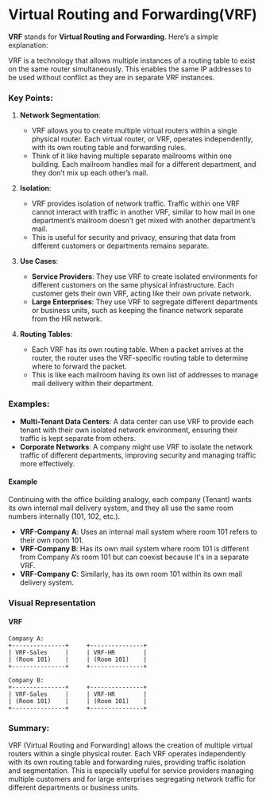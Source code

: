 # **Virtual Routing and Forwarding(VRF)**

**VRF** stands for **Virtual Routing and Forwarding**. Here’s a simple explanation:

VRF is a technology that allows multiple instances of a routing table to exist on the same router simultaneously. This enables the same IP addresses to be used without conflict as they are in separate VRF instances.

### Key Points:

1. **Network Segmentation**:
   - VRF allows you to create multiple virtual routers within a single physical router. Each virtual router, or VRF, operates independently, with its own routing table and forwarding rules.
   - Think of it like having multiple separate mailrooms within one building. Each mailroom handles mail for a different department, and they don’t mix up each other’s mail.

2. **Isolation**:
   - VRF provides isolation of network traffic. Traffic within one VRF cannot interact with traffic in another VRF, similar to how mail in one department’s mailroom doesn’t get mixed with another department’s mail.
   - This is useful for security and privacy, ensuring that data from different customers or departments remains separate.

3. **Use Cases**:
   - **Service Providers**: They use VRF to create isolated environments for different customers on the same physical infrastructure. Each customer gets their own VRF, acting like their own private network.
   - **Large Enterprises**: They use VRF to segregate different departments or business units, such as keeping the finance network separate from the HR network.

4. **Routing Tables**:
   - Each VRF has its own routing table. When a packet arrives at the router, the router uses the VRF-specific routing table to determine where to forward the packet.
   - This is like each mailroom having its own list of addresses to manage mail delivery within their department.

### Examples:

- **Multi-Tenant Data Centers**: A data center can use VRF to provide each tenant with their own isolated network environment, ensuring their traffic is kept separate from others.
- **Corporate Networks**: A company might use VRF to isolate the network traffic of different departments, improving security and managing traffic more effectively.

#### Example
Continuing with the office building analogy, each company (Tenant) wants its own internal mail delivery system, and they all use the same room numbers internally (101, 102, etc.).

- **VRF-Company A**: Uses an internal mail system where room 101 refers to their own room 101.
- **VRF-Company B**: Has its own mail system where room 101 is different from Company A’s room 101 but can coexist because it's in a separate VRF.
- **VRF-Company C**: Similarly, has its own room 101 within its own mail delivery system.

### Visual Representation

#### VRF

```
Company A:
+---------------+     +---------------+
| VRF-Sales     |     | VRF-HR        |
| (Room 101)    |     | (Room 101)    |
+---------------+     +---------------+

Company B:
+---------------+     +---------------+
| VRF-Sales     |     | VRF-HR        |
| (Room 101)    |     | (Room 101)    |
+---------------+     +---------------+
```

### Summary:

VRF (Virtual Routing and Forwarding) allows the creation of multiple virtual routers within a single physical router. Each VRF operates independently with its own routing table and forwarding rules, providing traffic isolation and segmentation. This is especially useful for service providers managing multiple customers and for large enterprises segregating network traffic for different departments or business units.